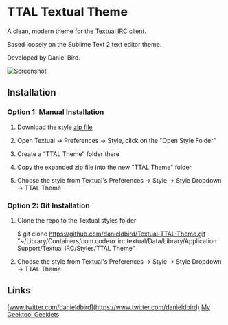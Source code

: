 TTAL Textual Theme
=================================

A clean, modern theme for the [Textual IRC client](http://www.codeux.com/textual/).

Based loosely on the Sublime Text 2 text editor theme.

Developed by Daniel Bird.

![Screenshot](https://github.com/danieldbird/Textual-TTAL-Theme/blob/master/Screen%20Shot.png)


Installation
------------

### Option 1: Manual Installation

1.  Download the style [zip file](https://github.com/danieldbird/Textual-TTAL-Theme/archive/master.zip)

1.  Open Textual -> Preferences -> Style, click on the "Open Style Folder"

3.  Create a "TTAL Theme" folder there

4.  Copy the expanded zip file into the new "TTAL Theme" folder

5.  Choose the style from Textual's Preferences -> Style -> Style Dropdown -> TTAL Theme

### Option 2: Git Installation

1.  Clone the repo to the Textual styles folder

	$ git clone https://github.com/danieldbird/Textual-TTAL-Theme.git "~/Library/Containers/com.codeux.irc.textual/Data/Library/Application Support/Textual IRC/Styles/TTAL Theme"

2.  Choose the style from Textual's Preferences -> Style -> Style Dropdown -> TTAL Theme


Links
-----
[www.twitter.com/danieldbird](https://www.twitter.com/danieldbird)
[My Geektool Geeklets](http://www.macosxtips.co.uk/geeklets/user/history/danieldbird/)
